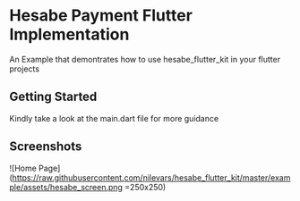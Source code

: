 #  Hesabe Payment Flutter Implementation

An Example that demontrates how to use hesabe_flutter_kit in your flutter projects

## Getting Started

Kindly take a look at the main.dart file for more guidance

## Screenshots

![Home Page](https://raw.githubusercontent.com/nilevars/hesabe_flutter_kit/master/example/assets/hesabe_screen.png =250x250)
